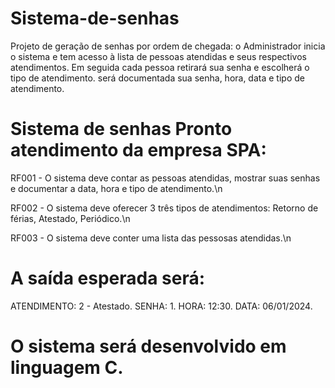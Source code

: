 # Sistema-de-senhas
Projeto de geração de senhas por ordem de chegada:
o Administrador inicia o sistema e tem acesso à lista de pessoas atendidas e seus respectivos
atendimentos.
Em seguida cada pessoa retirará sua senha e escolherá  o tipo de atendimento.
será documentada sua senha, hora, data e tipo de atendimento.

# Sistema de senhas Pronto atendimento da empresa SPA:

RF001 - O sistema deve contar as pessoas atendidas, mostrar suas senhas e documentar a data, hora e tipo de atendimento.\n

RF002 - O sistema deve oferecer 3 três tipos de atendimentos: Retorno de férias, Atestado, Periódico.\n

RF003 - O sistema deve conter uma lista das pessosas atendidas.\n

# A saída esperada será:
ATENDIMENTO: 2 - Atestado.
SENHA: 1.
HORA: 12:30.
DATA: 06/01/2024.

# O sistema será desenvolvido em linguagem C.
